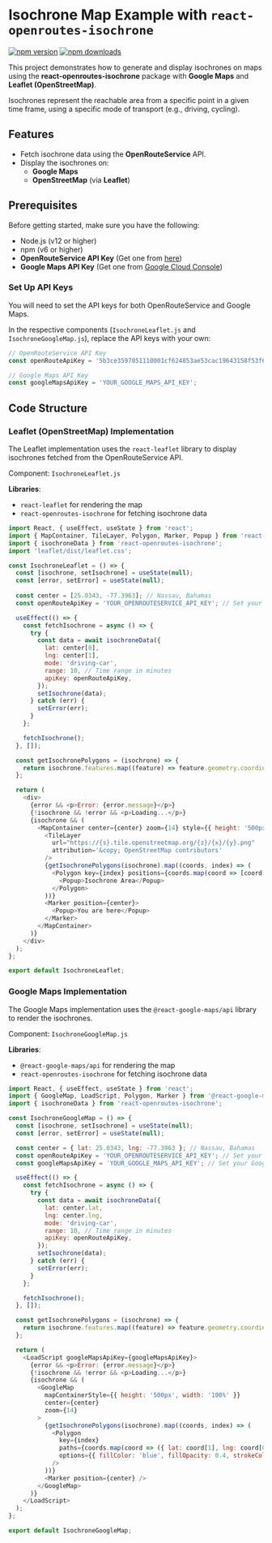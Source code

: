 
# Isochrone Map Example with `react-openroutes-isochrone`

[![npm version](https://img.shields.io/npm/v/react-openroutes-isochrone)](https://www.npmjs.com/package/react-openroutes-isochrone)
[![npm downloads](https://img.shields.io/npm/dt/react-openroutes-isochrone)](https://www.npmjs.com/package/react-openroutes-isochrone)

This project demonstrates how to generate and display isochrones on maps using the **react-openroutes-isochrone** package with **Google Maps** and **Leaflet (OpenStreetMap)**.

Isochrones represent the reachable area from a specific point in a given time frame, using a specific mode of transport (e.g., driving, cycling).

## Features

- Fetch isochrone data using the **OpenRouteService** API.
- Display the isochrones on:
  - **Google Maps**
  - **OpenStreetMap** (via **Leaflet**)

## Prerequisites

Before getting started, make sure you have the following:

- Node.js (v12 or higher)
- npm (v6 or higher)
- **OpenRouteService API Key** (Get one from [here](https://openrouteservice.org/sign-up/))
- **Google Maps API Key** (Get one from [Google Cloud Console](https://console.cloud.google.com/))

###  Set Up API Keys

You will need to set the API keys for both OpenRouteService and Google Maps.

In the respective components (`IsochroneLeaflet.js` and `IsochroneGoogleMap.js`), replace the API keys with your own:

```javascript
// OpenRouteService API Key
const openRouteApiKey = '5b3ce3597851110001cf624853ae53cac19643158f53f6d90743a59b';  // For testing purpose 

// Google Maps API Key
const googleMapsApiKey = 'YOUR_GOOGLE_MAPS_API_KEY';
```



## Code Structure

### Leaflet (OpenStreetMap) Implementation

The Leaflet implementation uses the `react-leaflet` library to display isochrones fetched from the OpenRouteService API.

Component: `IsochroneLeaflet.js`

**Libraries**:
- `react-leaflet` for rendering the map
- `react-openroutes-isochrone` for fetching isochrone data

```javascript
import React, { useEffect, useState } from 'react';
import { MapContainer, TileLayer, Polygon, Marker, Popup } from 'react-leaflet';
import { isochroneData } from 'react-openroutes-isochrone';
import 'leaflet/dist/leaflet.css';

const IsochroneLeaflet = () => {
  const [isochrone, setIsochrone] = useState(null);
  const [error, setError] = useState(null);
  
  const center = [25.0343, -77.3963]; // Nassau, Bahamas
  const openRouteApiKey = 'YOUR_OPENROUTESERVICE_API_KEY'; // Set your OpenRouteService API key

  useEffect(() => {
    const fetchIsochrone = async () => {
      try {
        const data = await isochroneData({
          lat: center[0],
          lng: center[1],
          mode: 'driving-car',
          range: 10, // Time range in minutes
          apiKey: openRouteApiKey,
        });
        setIsochrone(data);
      } catch (err) {
        setError(err);
      }
    };

    fetchIsochrone();
  }, []);

  const getIsochronePolygons = (isochrone) => {
    return isochrone.features.map((feature) => feature.geometry.coordinates[0]);
  };

  return (
    <div>
      {error && <p>Error: {error.message}</p>}
      {!isochrone && !error && <p>Loading...</p>}
      {isochrone && (
        <MapContainer center={center} zoom={14} style={{ height: '500px', width: '100%' }}>
          <TileLayer
            url="https://{s}.tile.openstreetmap.org/{z}/{x}/{y}.png"
            attribution='&copy; OpenStreetMap contributors'
          />
          {getIsochronePolygons(isochrone).map((coords, index) => (
            <Polygon key={index} positions={coords.map(coord => [coord[1], coord[0]])} color="blue" fillOpacity={0.4}>
              <Popup>Isochrone Area</Popup>
            </Polygon>
          ))}
          <Marker position={center}>
            <Popup>You are here</Popup>
          </Marker>
        </MapContainer>
      )}
    </div>
  );
};

export default IsochroneLeaflet;
```

### Google Maps Implementation

The Google Maps implementation uses the `@react-google-maps/api` library to render the isochrones.

Component: `IsochroneGoogleMap.js`

**Libraries**:
- `@react-google-maps/api` for rendering the map
- `react-openroutes-isochrone` for fetching isochrone data

```javascript
import React, { useEffect, useState } from 'react';
import { GoogleMap, LoadScript, Polygon, Marker } from '@react-google-maps/api';
import { isochroneData } from 'react-openroutes-isochrone';

const IsochroneGoogleMap = () => {
  const [isochrone, setIsochrone] = useState(null);
  const [error, setError] = useState(null);

  const center = { lat: 25.0343, lng: -77.3963 }; // Nassau, Bahamas
  const openRouteApiKey = 'YOUR_OPENROUTESERVICE_API_KEY'; // Set your OpenRouteService API key
  const googleMapsApiKey = 'YOUR_GOOGLE_MAPS_API_KEY'; // Set your Google Maps API key

  useEffect(() => {
    const fetchIsochrone = async () => {
      try {
        const data = await isochroneData({
          lat: center.lat,
          lng: center.lng,
          mode: 'driving-car',
          range: 10, // Time range in minutes
          apiKey: openRouteApiKey,
        });
        setIsochrone(data);
      } catch (err) {
        setError(err);
      }
    };

    fetchIsochrone();
  }, []);

  const getIsochronePolygons = (isochrone) => {
    return isochrone.features.map((feature) => feature.geometry.coordinates[0]);
  };

  return (
    <LoadScript googleMapsApiKey={googleMapsApiKey}>
      {error && <p>Error: {error.message}</p>}
      {!isochrone && !error && <p>Loading...</p>}
      {isochrone && (
        <GoogleMap
          mapContainerStyle={{ height: '500px', width: '100%' }}
          center={center}
          zoom={14}
        >
          {getIsochronePolygons(isochrone).map((coords, index) => (
            <Polygon
              key={index}
              paths={coords.map(coord => ({ lat: coord[1], lng: coord[0] }))}
              options={{ fillColor: 'blue', fillOpacity: 0.4, strokeColor: 'blue' }}
            />
          ))}
          <Marker position={center} />
        </GoogleMap>
      )}
    </LoadScript>
  );
};

export default IsochroneGoogleMap;
